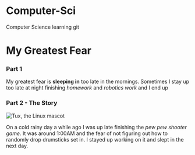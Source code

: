 # Computer-Sci
Computer Science learning git

# My Greatest Fear

### Part 1

My greatest fear is **sleeping in** too late in the mornings. Sometimes I stay up too late at night finishing *homework* and *robotics work* and I end up 

### Part 2 - **The Story**

![Tux, the Linux mascot](/assets/images/tux.png)
	
On a cold rainy day a while ago I was up late finishing the *pew pew shooter game*. It was around 1:00AM and the fear of not figuring out how to randomly drop drumsticks set in. I stayed up working on it and slept in the next day.  
